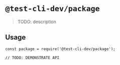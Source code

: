 # `@test-cli-dev/package`

> TODO: description

## Usage

```
const package = require('@test-cli-dev/package');

// TODO: DEMONSTRATE API
```
